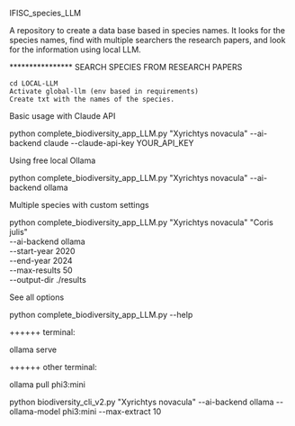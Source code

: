 IFISC_species_LLM

A repository to create a data base based in species names. It looks for the species names, find with multiple searchers the research papers, and look for the information using local LLM.


**************** SEARCH SPECIES FROM RESEARCH PAPERS

    cd LOCAL-LLM
    Activate global-llm (env based in requirements)
    Create txt with the names of the species.
 
 
Basic usage with Claude API

python complete_biodiversity_app_LLM.py "Xyrichtys novacula" --ai-backend claude --claude-api-key YOUR_API_KEY

Using free local Ollama

python complete_biodiversity_app_LLM.py "Xyrichtys novacula" --ai-backend ollama

Multiple species with custom settings

python complete_biodiversity_app_LLM.py "Xyrichtys novacula" "Coris julis" \
    --ai-backend ollama \
    --start-year 2020 \
    --end-year 2024 \
    --max-results 50 \
    --output-dir ./results

See all options

python complete_biodiversity_app_LLM.py --help

++++++ terminal:

ollama serve

++++++ other terminal:

ollama pull phi3:mini

python biodiversity_cli_v2.py "Xyrichtys novacula" --ai-backend ollama --ollama-model phi3:mini --max-extract 10
